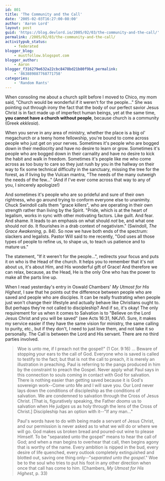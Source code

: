 ```yaml
---
id: 801
title: 'The Community and the Call'
date: '2005-02-03T16:27:00-08:00'
author: 'Aaron Lord'
layout: post
guid: 'https://blog.devlord.io/2005/02/03/the-community-and-the-call/'
permalink: /2005/02/03/the-community-and-the-call/
activitypub_status:
    - federated
blogger_blog:
    - mustfollow.blogspot.com
blogger_author:
    - Aaron
blogger_f316279e632a22cbc8478bd21b80f9b4_permalink:
    - '863889887768771758'
categories:
    - 'Random Rants'
---
```


When consoling me about a church split before I moved to Chico, my mom said, "Church would be wonderful if it weren't for the people..."  She was pointing out through irony the fact that the body of our perfect savior Jesus Christ is in fact made up of imperfect human beings, yet at the same time, <b>you cannot have a church without people</b>, because church is a community (Greek <i>ekklesia</i>).

When you serve in any area of ministry, whether the place is a big ol' megachurch or a teeny home fellowship, you're bound to come across people who just get on your nerves.  Sometimes it's people who are bogged down in their mediocrity and have no desire to learn or grow.  Sometimes it's people who are bogged down in their carnality and have no desire to kick the habit and walk in freedom.  Sometimes it's people like me who come across as too busy to care so they just rush by you in the hallway on their way to fix some technical difficulty in the sanctuary, missing the tree for the forest, as if living by the Vulcan mantra, "The needs of the many outweigh the needs of the few..."  (And if I've ever come across that way to any of you, I sincerely apologize!)

And sometimes it's people who are so prideful and sure of their own rightness, who go around trying to conform everyone else to unanimity.  Chuck Swindoll calls them "grace killers", who are operating in their own strength rather than living by the Spirit.  "Pride, which is at the heart of legalism, works in sync with other motivating factors.  Like guilt.  And fear.  And shame.  It leads to an emphasis on what should <i>not</i> be, and what one should <i>not</i> do.  It flourishes in a drab context of negativism."  (Swindoll, <i>The Grace Awakening</i>, p. 84).  So now we have both ends of the spectrum: slackers and legalists.  Pastor Will said to me recently, "God uses all those types of people to refine us, to shape us, to teach us patience and to mature us."

The statement, "If it weren't for the people...", redirects your focus and puts it on who is the Head of the church.  It helps you to remember that it's not about us, it's about Him, and His wonderful gift of Grace!  And therefore we can relax, because, as the Head, He is the only One who has the power to make all the parts line up.

When I read yesterday's entry in Oswald Chambers' <i>My Utmost for His Highest</i>, I saw that he points out the difference between people who are saved and people who are disciples.  It can be really frustrating when people just won't change their lifestyle and actually behave like Christians ought to.  But perhaps they're not called to discipleship?  And if so, it's okay!  The only requirement for us when it comes to Salvation is to "Believe on the Lord Jesus Christ and you will be saved" (see Acts 16:31, NKJV).  Sure, it makes my service easier if they have the same vision for ministry, the same calling to purity, etc., but if they don't, I need to just love them, and not take it so personally.  The Call is between the Lord and His servant.  There are no third parties involved.

> Woe is unto me, if I preach not the gospel!" (1 Cor. 9:16) ... Beware of stopping your ears to the call of God.  Everyone who is saved is called to testify to the fact; but that is not the call to preach, it is merely an illustration in preaching.  Paul is referring to the pangs produced in him by the constraint to preach the Gospel.  Never apply what Paul says in this connection to souls coming in contact with God for salvation.  There is nothing easier than getting saved because it is God's sovereign work--Come unto Me and I will save you.  Our Lord never lays down the conditions of discipleship as the conditions of salvation.  We are condemned to salvation through the Cross of Jesus Christ.  [That is, figuratively speaking, the Father <i>dooms</i> us to salvation when He <i>judges</i> us as holy through the lens of the Cross of Christ.]  Discipleship has an option with it--"If any man..."
> 
> Paul's words have to do with being made a servant of Jesus Christ, and our permission is never asked as to what we will do or where we will go.  God makes us broken bread and poured-out wine to please Himself.  To be "separated unto the gospel" means to hear the call of God; and when a man begins to overhear that call, then begins agony that is worthy of the name.  Every ambition is nipped in the bud, every desire of life quenched, every outlook completely extinguished and blotted out, saving one thing only--"<i>separated unto the gospel</i>."  Woe be to the soul who tries to put his foot in any other direction when once that call has come to him. (Chambers, <i>My Utmost for His Highest</i>, p. 33)